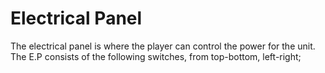 # Electrical Panel

The electrical panel is where the player can control the power for the unit. The E.P consists of the following switches, from top-bottom, left-right;
